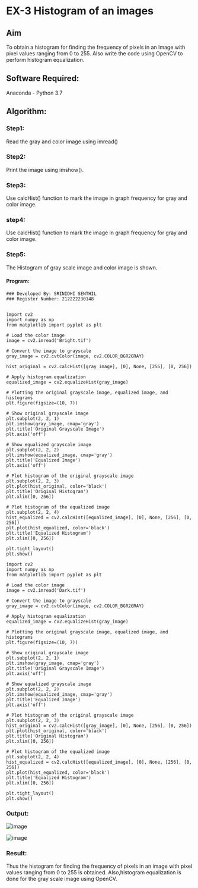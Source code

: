 # EX-3 Histogram of an images
## Aim
To obtain a histogram for finding the frequency of pixels in an Image with pixel values ranging from 0 to 255. Also write the code using OpenCV to perform histogram equalization.

## Software Required:
Anaconda - Python 3.7

## Algorithm:
### Step1:
Read the gray and color image using imread()

### Step2:
Print the image using imshow().



### Step3:
Use calcHist() function to mark the image in graph frequency for gray and color image.

### step4:
Use calcHist() function to mark the image in graph frequency for gray and color image.

### Step5:
The Histogram of gray scale image and color image is shown.


#### Program:
```
### Developed By: SRINIDHI SENTHIL
### Register Number: 212222230148
```
```
      
import cv2
import numpy as np
from matplotlib import pyplot as plt
```
```
# Load the color image
image = cv2.imread('Bright.tif')
```
```
# Convert the image to grayscale
gray_image = cv2.cvtColor(image, cv2.COLOR_BGR2GRAY)
```
```
hist_original = cv2.calcHist([gray_image], [0], None, [256], [0, 256])
```
```
# Apply histogram equalization
equalized_image = cv2.equalizeHist(gray_image)
```
```
# Plotting the original grayscale image, equalized image, and histograms
plt.figure(figsize=(10, 7))
```
```
# Show original grayscale image
plt.subplot(2, 2, 1)
plt.imshow(gray_image, cmap='gray')
plt.title('Original Grayscale Image')
plt.axis('off')
```
```
# Show equalized grayscale image
plt.subplot(2, 2, 2)
plt.imshow(equalized_image, cmap='gray')
plt.title('Equalized Image')
plt.axis('off')
```
```
# Plot histogram of the original grayscale image
plt.subplot(2, 2, 3)
plt.plot(hist_original, color='black')
plt.title('Original Histogram')
plt.xlim([0, 256])
```
```
# Plot histogram of the equalized image
plt.subplot(2, 2, 4)
hist_equalized = cv2.calcHist([equalized_image], [0], None, [256], [0, 256])
plt.plot(hist_equalized, color='black')
plt.title('Equalized Histogram')
plt.xlim([0, 256])
```
```
plt.tight_layout()
plt.show()
```
```
import cv2
import numpy as np
from matplotlib import pyplot as plt
```
```
# Load the color image
image = cv2.imread('Dark.tif')
```
```
# Convert the image to grayscale
gray_image = cv2.cvtColor(image, cv2.COLOR_BGR2GRAY)
```
```
# Apply histogram equalization
equalized_image = cv2.equalizeHist(gray_image)
```
```
# Plotting the original grayscale image, equalized image, and histograms
plt.figure(figsize=(10, 7))
```
```
# Show original grayscale image
plt.subplot(2, 2, 1)
plt.imshow(gray_image, cmap='gray')
plt.title('Original Grayscale Image')
plt.axis('off')
```
```
# Show equalized grayscale image
plt.subplot(2, 2, 2)
plt.imshow(equalized_image, cmap='gray')
plt.title('Equalized Image')
plt.axis('off')
```
```
# Plot histogram of the original grayscale image
plt.subplot(2, 2, 3)
hist_original = cv2.calcHist([gray_image], [0], None, [256], [0, 256])
plt.plot(hist_original, color='black')
plt.title('Original Histogram')
plt.xlim([0, 256])
```
```
# Plot histogram of the equalized image
plt.subplot(2, 2, 4)
hist_equalized = cv2.calcHist([equalized_image], [0], None, [256], [0, 256])
plt.plot(hist_equalized, color='black')
plt.title('Equalized Histogram')
plt.xlim([0, 256])

plt.tight_layout()
plt.show()
````
### Output:
![image](https://github.com/user-attachments/assets/4bd05778-3ede-46fb-b88b-1c761fe3e04e)

![image](https://github.com/user-attachments/assets/23c43b25-2d13-482b-92b0-60e7ba597c2b)


### Result: 
Thus the histogram for finding the frequency of pixels in an image with pixel values ranging from 0 to 255 is obtained. Also,histogram equalization is done for the gray scale image using OpenCV.
